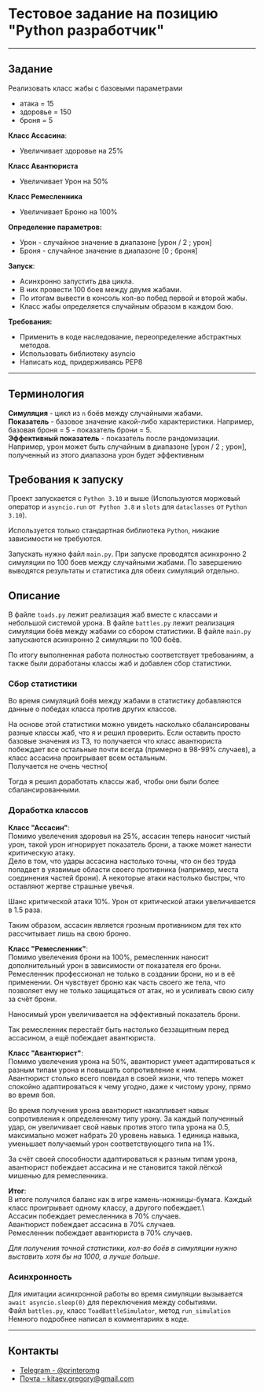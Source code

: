 # Тестовое задание на позицию "Python разработчик"

---

## Задание

Реализовать класс жабы с базовыми параметрами
- атака = 15
- здоровье = 150
- броня = 5

**Класс Ассасина**:
- Увеличивает здоровье на 25%

**Класс Авантюриста**
- Увеличивает Урон на 50%

**Класс Ремесленника**
- Увеличивает Броню на 100%

**Определение параметров:**
- Урон - случайное значение в диапазоне \[урон / 2 ; урон\]
- Броня - случайное значение в диапазоне \[0 ; броня\]

**Запуск**:
- Асинхронно запустить два цикла. 
- В них провести 100 боев между двумя жабами.
- По итогам вывести в консоль кол-во побед первой и второй жабы.
- Класс жабы определяется случайным образом в каждом бою.

**Требования:**
- Применить в коде наследование, переопределение абстрактных методов. 
- Использовать библиотеку asyncio
- Написать код, придерживаясь PEP8

---

## Терминология
**Симуляция** - цикл из `n` боёв между случайными жабами.\
**Показатель** - базовое значение какой-либо характеристики. Например, базовая броня = 5 - показатель брони = 5.\
**Эффективный показатель** - показатель после рандомизации. Например, 
урон может быть случайным в диапазоне [урон / 2 ; урон], полученный из этого диапазона урон будет эффективным


## Требования к запуску
 
Проект запускается с `Python 3.10` и выше 
(Используются моржовый оператор и `asyncio.run` от` Python 3.8` и `slots` для `dataclasses` от `Python 3.10`).

Используется только стандартная библиотека `Python`, никакие зависимости не требуются.

Запускать нужно файл `main.py`. При запуске проводятся асинхронно 2 симуляции по 100 боев между случайными жабами. 
По завершению выводятся результаты и статистика для обеих симуляций отдельно.


## Описание

В файле `toads.py` лежит реализация жаб вместе с классами и небольшой системой урона.
В файле `battles.py` лежит реализация симуляции боёв между жабами со сбором статистики.
В файле `main.py` запускаются асинхронно 2 симуляции по 100 боёв.

По итогу выполненная работа полностью соответствует требованиям, а также были доработаны классы жаб и 
добавлен сбор статистики.

### Сбор статистики
Во время симуляций боёв между жабами в статистику добавляются данные о победах класса против других классов.

На основе этой статистики можно увидеть насколько сбалансированы разные классы жаб, что я и решил проверить. 
Если оставить просто базовые значения из ТЗ, то получается что класс авантюриста побеждает все остальные почти всегда 
(примерно в 98-99% случаев), а класс ассасина проигрывает всем остальным.\
Получается не очень честно(

Тогда я решил доработать классы жаб, чтобы они были более сбалансированными.

### Доработка классов

**Класс "Ассасин"**:\
Помимо увелечения здоровья на 25%, ассасин теперь наносит чистый урон, такой урон игнорирует показатель брони, 
а также может нанести критическую атаку.\
Дело в том, что удары ассасина настолько точны, что он без труда попадает в уязвимые области своего противника
(например, места соединения частей брони). А некоторые атаки настолько быстры, что оставляют жертве страшные увечья.

Шанс критической атаки 10%. Урон от критической атаки увеличивается в 1.5 раза.

Таким образом, ассасин является грозным противником для тех кто рассчитывает лишь на свою броню.

**Класс "Ремесленник"**:\
Помимо увелечения брони на 100%, ремесленник наносит дополнительный урон в зависимости от показателя его брони.\
Ремесленник профессионал не только в создании брони, но и в её применении. Он чувствует броню как часть своего же тела, 
что позволяет ему не только защищаться от атак, но и усиливать свою силу за счёт брони.

Наносимый урон увеличивается на эффективный показатель брони.

Так ремесленник перестаёт быть настолько беззащитным перед ассасином, а ещё побеждает авантюриста.

**Класс "Авантюрист"**:\
Помимо увелечения урона на 50%, авантюрист умеет адаптироваться к разным типам урона и повышать сопротивление к ним.\
Авантюрист столько всего повидал в своей жизни, что теперь может спокойно адаптироваться к чему угодно, 
даже к чистому урону, прямо во время боя.

Во время получения урона авантюрист накапливает навык сопротивления к определенному типу урону. 
За каждый полученный удар, он увеличивает свой навык против этого типа урона на 0.5, 
максимально может набрать 20 уровень навыка. 
1 единица навыка, уменьшает получаемый урон соответствующего типа на 1%.

За счёт своей способности адаптироваться к разным типам урона, авантюрист побеждает ассасина и не становится такой 
лёгкой мишенью для ремесленника.

**Итог**:\
В итоге получился баланс как в игре камень-ножницы-бумага. Каждый класс проигрывает одному классу, а другого побеждает.\  
Ассасин побеждает ремесленника в 70% случаев.\
Авантюрист побеждает ассасина в 70% случаев.\
Ремесленник побеждает авантюриста в 70% случаев.

_Для получения точной статистики, кол-во боёв в симуляции нужно выставить хотя бы на 1000, а лучше больше._

### Асинхронность
Для имитации асинхронной работы во время симуляции вызывается `await asyncio.sleep(0)` для переключения между событиями.\
Файл `battles.py`, класс `ToadBattleSimulator`, метод `run_simulation`\
Немного подробнее написал в комментариях в коде.

---

## Контакты
- [Telegram - @printeromg](https://t.me/printeromg)
- [Почта - kitaev.gregory@gmail.com](mailto:kitaev.gregory@gmail.com)